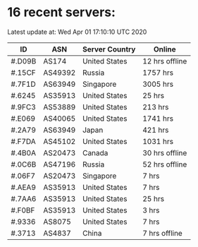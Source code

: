 # 16 recent servers:

Latest update at: Wed Apr 01 17:10:10 UTC 2020

| ID | ASN | Server Country | Online |
| -- | --- | -------------- | ------ |
| #.D09B | AS174 | United States | 12 hrs offline |
| #.15CF | AS49392 | Russia | 1757 hrs |
| #.7F1D | AS63949 | Singapore | 3005 hrs |
| #.6245 | AS35913 | United States | 25 hrs |
| #.9FC3 | AS53889 | United States | 213 hrs |
| #.E069 | AS40065 | United States | 1741 hrs |
| #.2A79 | AS63949 | Japan | 421 hrs |
| #.F7DA | AS45102 | United States | 1031 hrs |
| #.4B0A | AS20473 | Canada | 30 hrs offline |
| #.0C6B | AS47196 | Russia | 52 hrs offline |
| #.06F7 | AS20473 | Singapore | 7 hrs |
| #.AEA9 | AS35913 | United States | 7 hrs |
| #.7AA6 | AS35913 | United States | 25 hrs |
| #.F0BF | AS35913 | United States | 3 hrs |
| #.9336 | AS8075 | United States | 7 hrs |
| #.3713 | AS4837 | China | 7 hrs offline |

